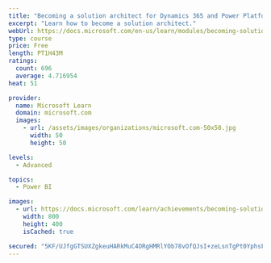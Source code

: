 ```yaml
---
title: "Becoming a solution architect for Dynamics 365 and Power Platform"
excerpt: "Learn how to become a solution architect."
webUrl: https://docs.microsoft.com/en-us/learn/modules/becoming-solution-architect/
type: course
price: Free
length: PT1H43M
ratings:
  count: 696
  average: 4.716954
heat: 51

provider:
  name: Microsoft Learn
  domain: microsoft.com
  images:
    - url: /assets/images/organizations/microsoft.com-50x50.jpg
      width: 50
      height: 50

levels:
  - Advanced

topics:
  - Power BI

images:
  - url: https://docs.microsoft.com/learn/achievements/becoming-solution-architect-social.png
    width: 800
    height: 400
    isCached: true

secured: "5KF/UJfgGTSUXZgkeuHARkMuC4ORgHMRlYOb78vOfQJsI+zeLsnTgPt0YphsFGAWVCHWhNotuI0i0toDDKVDhfChPRMtNOotXliBGSxzM0kexfLaCPZKXHstGr4VvOfN9R9KsVKpUTiI1R85o2CGChR0swjyT0eK6pURgKYjrRoFfYy2NzCpDoxNU+H0o5HCLGDnogEwFB4+yInH3vcZSBkx26n01L7f2n+l40Q5BiuhAylxqrwlniDkJqmSI4sGTAhvGRYqzG+4jDCLr55G2HsAOQwdwj8/GwP7KH+KhX1e6xGQkYP5VoJdyXpQElfamI3Gli5hmxB0MYSei6+Vy5fKlgoQFJ79nG6k3PZ21LdZoKQARRzFcBN/spgD+3T7zBa3xKzgEXf6K+enyZvYFRCHkxotT/aPs47twNt11tY=;LcI9VITKbqiwRHfLKOBQig=="
---
```


